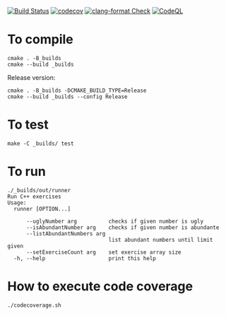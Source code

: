 [![Build Status](https://github.com/stringbasic/cpp-exercises/workflows/CI/badge.svg)](https://github.com/stringbasic/cpp-exercises/actions)
[![codecov](https://codecov.io/gh/stringbasic/cpp-exercises/branch/master/graph/badge.svg)](https://codecov.io/gh/stringbasic/cpp-exercises)
[![clang-format Check](https://github.com/stringbasic/cpp-exercises/actions/workflows/clang-format-check.yml/badge.svg)](https://github.com/stringbasic/cpp-exercises/actions/workflows/clang-format-check.yml)
[![CodeQL](https://github.com/stringbasic/cpp-exercises/actions/workflows/codeql-analysis.yml/badge.svg)](https://github.com/stringbasic/cpp-exercises/actions/workflows/codeql-analysis.yml)

# To compile

```
cmake . -B_builds
cmake --build _builds
```

Release version:
```
cmake . -B_builds -DCMAKE_BUILD_TYPE=Release
cmake --build _builds --config Release
```

# To test
```
make -C _builds/ test
```

# To run
```
./_builds/out/runner
Run C++ exercises
Usage:
  runner [OPTION...]

      --uglyNumber arg          checks if given number is ugly
      --isAbundantNumber arg    checks if given number is abundante
      --listAbundantNumbers arg
                                list abundant numbers until limit given
      --setExerciseCount arg    set exercise array size
  -h, --help                    print this help

```

# How to execute code coverage
```
./codecoverage.sh
```

